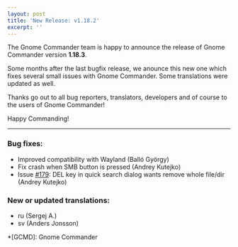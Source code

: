 ```yaml
---
layout: post
title: 'New Release: v1.18.2'
excerpt: ''
---
```


The Gnome Commander team is happy to announce the release of Gnome
Commander version **1.18.3**.

Some months after the last bugfix release, we anounce this new one which
fixes several small issues with Gnome Commander. Some translations were
updated as well.

Thanks go out to all bug reporters, translators, developers
and of course to the users of Gnome Commander!

Happy Commanding!


-----

### Bug fixes:
 * Improved compatibility with Wayland (Balló György)
 * Fix crash when SMB button is pressed (Andrey Kutejko)
 * Issue [#179](https://gitlab.gnome.org/GNOME/gnome-commander/-/issues/179): DEL key in quick search dialog wants remove whole file/dir (Andrey Kutejko)

### New or updated translations:
 * ru (Sergej A.)
 * sv (Anders Jonsson)

*[GCMD]: Gnome Commander
